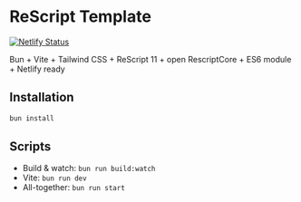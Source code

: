 # ReScript Template

[![Netlify Status](https://api.netlify.com/api/v1/badges/APIKEY/deploy-status)](https://app.netlify.com/sites/WEBSITE/deploys)

Bun + Vite + Tailwind CSS + ReScript 11 + open RescriptCore + ES6 module + Netlify ready

## Installation

```sh
bun install
```

## Scripts

- Build & watch: `bun run build:watch`
- Vite: `bun run dev`
- All-together: `bun run start`

